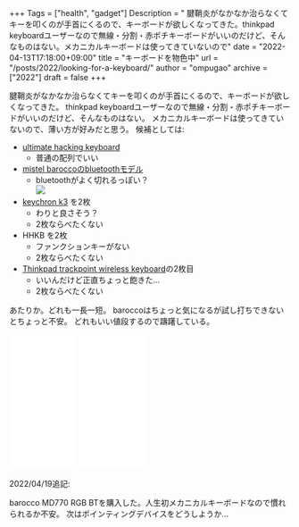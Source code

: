 +++
Tags = ["health", "gadget"]
Description = " 腱鞘炎がなかなか治らなくてキーを叩くのが手首にくるので、キーボードが欲しくなってきた。thinkpad keyboardユーザーなので無線・分割・赤ポチキーボードがいいのだけど、そんなものはない。メカニカルキーボードは使ってきていないので"
date = "2022-04-13T17:18:00+09:00"
title = "キーボードを物色中"
url = "/posts/2022/looking-for-a-keyboard/"
author = "ompugao"
archive = ["2022"]
draft = false
+++

<body>
<p>腱鞘炎がなかなか治らなくてキーを叩くのが手首にくるので、キーボードが欲しくなってきた。
thinkpad keyboardユーザーなので無線・分割・赤ポチキーボードがいいのだけど、そんなものはない。
メカニカルキーボードは使ってきていないので、薄い方が好みだと思う。
候補としては:</p>

<ul>
<li>
<a href="https://ultimatehackingkeyboard.com/">ultimate hacking keyboard</a>

<ul>
<li>普通の配列でいい</li>
</ul>
</li>
<li>
<a href="https://amzn.to/3JAeKzp">mistel baroccoのbluetoothモデル</a>

<ul>
<li>
bluetoothがよく切れるっぽい？<br>
<a href="https://www.amazon.co.jp/Mistel-BAROCCO-MD770-BT%E8%8B%B1%E8%AA%9EUS-85%E3%82%AD%E3%83%BC/dp/B08JYYM3V1?__mk_ja_JP=%E3%82%AB%E3%82%BF%E3%82%AB%E3%83%8A&amp;crid=1DSOF0NKKH5G0&amp;keywords=mistel+rgb+bt&amp;qid=1649833902&amp;sprefix=mistel+rgb+b%2Caps%2C253&amp;sr=8-2&amp;linkCode=li2&amp;tag=ompugaoamzaff-22&amp;linkId=3812106391391267b716785d11eeaf7d&amp;language=ja_JP&amp;ref_=as_li_ss_il" target="_blank"><img border="0" src="//ws-fe.amazon-adsystem.com/widgets/q?_encoding=UTF8&amp;ASIN=B08JYYM3V1&amp;Format=_SL160_&amp;ID=AsinImage&amp;MarketPlace=JP&amp;ServiceVersion=20070822&amp;WS=1&amp;tag=ompugaoamzaff-22&amp;language=ja_JP"></a><img src="https://ir-jp.amazon-adsystem.com/e/ir?t=ompugaoamzaff-22&amp;language=ja_JP&amp;l=li2&amp;o=9&amp;a=B08JYYM3V1" width="1" height="1" border="0" alt="" style="border:none !important; margin:0px !important;">
</li>
</ul>
</li>
<li>
<a href="https://www.keychron.com/products/keychron-k3-wireless-mechanical-keyboard">keychron k3</a> を2枚

<ul>
<li> わりと良さそう？</li>
<li> 2枚ならべたくない</li>
</ul>
</li>
<li>HHKB を2枚

<ul>
<li> ファンクションキーがない</li>
<li> 2枚ならべたくない</li>
</ul>
</li>
<li>
<a href="https://www.lenovo.com/jp/ja/accessories-and-monitors/keyboards-and-mice/keyboards/KBD-BO-TrackPoint-KBD-Japanese/p/4Y40X49522">Thinkpad trackpoint wireless keyboard</a>の2枚目

<ul>
<li>いいんだけど正直ちょっと飽きた…</li>
<li>2枚ならべたくない</li>
</ul>
</li>
</ul>


<p>あたりか。どれも一長一短。
baroccoはちょっと気になるが試し打ちできないとちょっと不安。
どれもいい値段するので躊躇している。</p>

<iframe sandbox="allow-popups allow-scripts allow-modals allow-forms allow-same-origin" style="width:120px;height:240px;" marginwidth="0" marginheight="0" scrolling="no" frameborder="0" src="//rcm-fe.amazon-adsystem.com/e/cm?lt1=_blank&amp;bc1=000000&amp;IS2=1&amp;bg1=FFFFFF&amp;fc1=000000&amp;lc1=0000FF&amp;t=ompugaoamzaff-22&amp;language=ja_JP&amp;o=9&amp;p=8&amp;l=as4&amp;m=amazon&amp;f=ifr&amp;ref=as_ss_li_til&amp;asins=B08JYYM3V1&amp;linkId=5524a4ff526b59c393f3aa165332b7d3"></iframe>


<iframe sandbox="allow-popups allow-scripts allow-modals allow-forms allow-same-origin" style="width:120px;height:240px;" marginwidth="0" marginheight="0" scrolling="no" frameborder="0" src="//rcm-fe.amazon-adsystem.com/e/cm?lt1=_blank&amp;bc1=000000&amp;IS2=1&amp;bg1=FFFFFF&amp;fc1=000000&amp;lc1=0000FF&amp;t=ompugaoamzaff-22&amp;language=ja_JP&amp;o=9&amp;p=8&amp;l=as4&amp;m=amazon&amp;f=ifr&amp;ref=as_ss_li_til&amp;asins=B0875VG9NL&amp;linkId=dfb265fd2d5f0843160834d72362c284"></iframe>


<p>2022/04/19追記:</p>

<p>barocco MD770 RGB BTを購入した。人生初メカニカルキーボードなので慣れられるか不安。
次はポインティングデバイスをどうしようか…</p>
</body>
